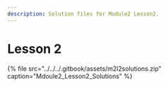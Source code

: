 ```yaml
---
description: Solution files for Module2 Lesson2.
---
```


# Lesson 2

{% file src="../../../.gitbook/assets/m2l2solutions.zip" caption="Mdoule2\_Lesson2\_Solutions" %}

 

